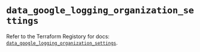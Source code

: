 # `data_google_logging_organization_settings`

Refer to the Terraform Registory for docs: [`data_google_logging_organization_settings`](https://registry.terraform.io/providers/hashicorp/google/5.26.0/docs/data-sources/logging_organization_settings).
